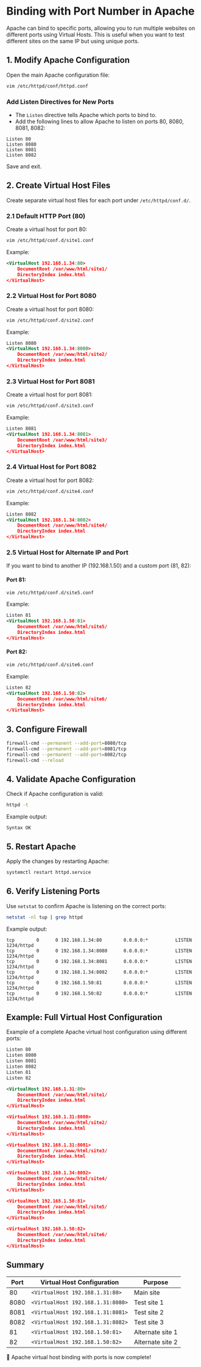 # Binding with Port Number in Apache
Apache can bind to specific ports, allowing you to run multiple websites on different ports using Virtual Hosts. This is useful when you want to test different sites on the same IP but using unique ports.

## 1. Modify Apache Configuration
Open the main Apache configuration file:
```bash
vim /etc/httpd/conf/httpd.conf
```

### Add Listen Directives for New Ports
- The `Listen` directive tells Apache which ports to bind to.
- Add the following lines to allow Apache to listen on ports 80, 8080, 8081, 8082:
```
Listen 80
Listen 8080
Listen 8081
Listen 8082
```
Save and exit.

## 2. Create Virtual Host Files
Create separate virtual host files for each port under `/etc/httpd/conf.d/`.

### 2.1 Default HTTP Port (80)
Create a virtual host for port 80:
```bash
vim /etc/httpd/conf.d/site1.conf
```
Example:
```xml
<VirtualHost 192.168.1.34:80>
    DocumentRoot /var/www/html/site1/
    DirectoryIndex index.html
</VirtualHost>
```

### 2.2 Virtual Host for Port 8080
Create a virtual host for port 8080:
```bash
vim /etc/httpd/conf.d/site2.conf
```
Example:
```xml
Listen 8080
<VirtualHost 192.168.1.34:8080>
    DocumentRoot /var/www/html/site2/
    DirectoryIndex index.html
</VirtualHost>
```

### 2.3 Virtual Host for Port 8081
Create a virtual host for port 8081:
```bash
vim /etc/httpd/conf.d/site3.conf
```
Example:
```xml
Listen 8081
<VirtualHost 192.168.1.34:8081>
    DocumentRoot /var/www/html/site3/
    DirectoryIndex index.html
</VirtualHost>
```

### 2.4 Virtual Host for Port 8082
Create a virtual host for port 8082:
```bash
vim /etc/httpd/conf.d/site4.conf
```
Example:
```xml
Listen 8082
<VirtualHost 192.168.1.34:8082>
    DocumentRoot /var/www/html/site4/
    DirectoryIndex index.html
</VirtualHost>
```

### 2.5 Virtual Host for Alternate IP and Port
If you want to bind to another IP (192.168.1.50) and a custom port (81, 82):

#### Port 81:
```bash
vim /etc/httpd/conf.d/site5.conf
```
Example:
```xml
Listen 81
<VirtualHost 192.168.1.50:81>
    DocumentRoot /var/www/html/site5/
    DirectoryIndex index.html
</VirtualHost>
```

#### Port 82:
```bash
vim /etc/httpd/conf.d/site6.conf
```
Example:
```xml
Listen 82
<VirtualHost 192.168.1.50:82>
    DocumentRoot /var/www/html/site6/
    DirectoryIndex index.html
</VirtualHost>
```
## 3. Configure Firewall
```bash
firewall-cmd --permanent --add-port=8080/tcp
firewall-cmd --permanent --add-port=8081/tcp
firewall-cmd --permanent --add-port=8082/tcp
firewall-cmd --reload
```

## 4. Validate Apache Configuration
Check if Apache configuration is valid:
```bash
httpd -t
```
Example output:
```
Syntax OK
```

## 5. Restart Apache
Apply the changes by restarting Apache:
```bash
systemctl restart httpd.service
```
## 6. Verify Listening Ports
Use `netstat` to confirm Apache is listening on the correct ports:
```bash
netstat -nl tup | grep httpd
```
Example output:
```
tcp        0      0 192.168.1.34:80        0.0.0.0:*          LISTEN      1234/httpd
tcp        0      0 192.168.1.34:8080      0.0.0.0:*          LISTEN      1234/httpd
tcp        0      0 192.168.1.34:8081      0.0.0.0:*          LISTEN      1234/httpd
tcp        0      0 192.168.1.34:8082      0.0.0.0:*          LISTEN      1234/httpd
tcp        0      0 192.168.1.50:81        0.0.0.0:*          LISTEN      1234/httpd
tcp        0      0 192.168.1.50:82        0.0.0.0:*          LISTEN      1234/httpd
```

## Example: Full Virtual Host Configuration
Example of a complete Apache virtual host configuration using different ports:
```xml
Listen 80
Listen 8080
Listen 8081
Listen 8082
Listen 81
Listen 82

<VirtualHost 192.168.1.31:80>
    DocumentRoot /var/www/html/site1/
    DirectoryIndex index.html
</VirtualHost>

<VirtualHost 192.168.1.31:8080>
    DocumentRoot /var/www/html/site2/
    DirectoryIndex index.html
</VirtualHost>

<VirtualHost 192.168.1.31:8081>
    DocumentRoot /var/www/html/site3/
    DirectoryIndex index.html
</VirtualHost>

<VirtualHost 192.168.1.34:8082>
    DocumentRoot /var/www/html/site4/
    DirectoryIndex index.html
</VirtualHost>

<VirtualHost 192.168.1.50:81>
    DocumentRoot /var/www/html/site5/
    DirectoryIndex index.html
</VirtualHost>

<VirtualHost 192.168.1.50:82>
    DocumentRoot /var/www/html/site6/
    DirectoryIndex index.html
</VirtualHost>
```
## Summary
| Port | Virtual Host Configuration         | Purpose        |
|------|-----------------------------------|-----------------|
| 80   | `<VirtualHost 192.168.1.31:80>`   | Main site      |
| 8080 | `<VirtualHost 192.168.1.31:8080>` | Test site 1    |
| 8081 | `<VirtualHost 192.168.1.31:8081>` | Test site 2    |
| 8082 | `<VirtualHost 192.168.1.31:8082>` | Test site 3    |
| 81   | `<VirtualHost 192.168.1.50:81>`   | Alternate site 1|
| 82   | `<VirtualHost 192.168.1.50:82>`   | Alternate site 2|

🚀 Apache virtual host binding with ports is now complete!
